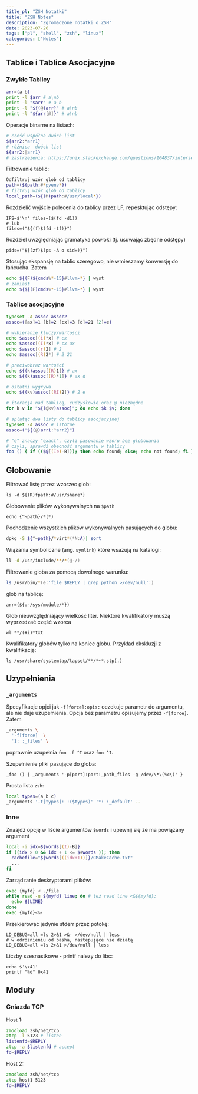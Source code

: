 ```yaml
---
title_pl: "ZSH Notatki"
title: "ZSH Notes"
description: "Zgromadzone notatki o ZSH"
date: 2023-07-26
tags: ["pl", "shell", "zsh", "linux"]
categories: ["Notes"]
---
```


## Tablice i Tablice Asocjacyjne

### Zwykłe Tablicy

```zsh
arr=(a b)
print -l $arr # a\nb
print -l "$arr" # a b
print -l "${(@)arr}" # a\nb
print -l "${arr[@]}" # a\nb
```

Operacje binarne na listach:

```zsh
# cześć współna dwóch list
${arr2:*arr1}
# różnica  dwóch list
${arr2:|arr1}
# zastrzeżenia: https://unix.stackexchange.com/questions/104837/intersection-of-two-arrays-in-bash
```

Filtrowanie tablic:

```zsh
Odfiltruj wzór glob od tablicy
path=(${path:#*pyenv*})
# filtruj wzór glob od tablicy
local_path=(${(M)path:#/usr/local*})
```

Rozdzielić wyjście polecenia do tablicy przez LF, repesktując odstępy:

```
IFS=$'\n' files=($(fd -d1))
# lub
files=("${(f)$(fd -tf)}")
```

Rozdziel uwzględniając gramatyka powłoki (tj. usuwając zbędne odstępy)

```
pids=("${(zf)$(ps -A o sid=)}")
```

Stosując ekspansję na tablic szeregowo, nie wmieszamy konwersję do łańcucha. Zatem

```zsh
echo ${(F)${cmds%*-15}#llvm-*} | wyst
# zamiast
echo ${${(F)cmds%*-15}#llvm-*} | wyst
```

### Tablice asocjacyjne

```zsh
typeset -A assoc assoc2
assoc=([ax]=1 [b]=2 [cx]=3 [d]=21 [2]=e)

# wybieranie kluczy/wartości
echo $assoc[(i)*x] # cx
echo $assoc[(I)*x] # cx ax
echo $assoc[(r)2] # 2
echo $assoc[(R)2*] # 2 21

# preciwobraz wartości
echo ${(k)assoc[(R)1]} # ax
echo ${(k)assoc[(R)*1]} # ax d

# ostatni wygrywa
echo ${(kv)assoc[(RI)2]} # 2 e

# iteracja nad tablicą, cudzysłowie oraz @ niezbędne
for k v in "${(@kv)assoc}"; do echo $k $v; done

# splątąć dwa listy do tablicy asocjacyjnej
typeset -A assoc # istotne
assoc=("${(@)arr1:^arr2}")

# "e" znaczy "exact", czyli pasowanie wzoru bez globowania
# czyli, sprawdź obecność argumentu w tablicy
foo () { if (($@[(Ie)-B])); then echo found; else; echo not found; fi }
```

## Globowanie

Filtrować listę przez wzorzec glob:

```
ls -d ${(R)fpath:#/usr/share*}
```

Globowanie plików wykonywalnych na `$path`

```
echo {^~path}/*(*)
```

Pochodzenie wszystkich plików wykonywalnych pasujących do globu:

```zsh
dpkg -S ${^~path}/*virt*(*N:A)| sort
```

Wiązania symboliczne (ang. `symlink`) które wsazują na katalogi:

```zsh
ll -d /usr/include/**/*(@-/)
```

Filtrowanie globa za pomocą dowolnego warunku:

```zsh
ls /usr/bin/*(e:'file $REPLY | grep python >/dev/null':)
```

glob na tablicę:

```
arr=(${:-/sys/module/*})
```

Glob nieuwzględniający wielkość liter. Niektóre kwalifikatory muszą wyprzedzać część wzorca

```
wl **/(#i)*txt
```

Kwalifikatory globów tylko na koniec globu. Przykład ekskluzji z kwalifikacją:

```
ls /usr/share/systemtap/tapset/**/*~*.stp(.)
```

## Uzypełnienia

### `_arguments`

Specyfikacje opjci jak `-f[force]:opis:` oczekuje parametr do argumentu, ale nie daje uzupełnienia. Opcja bez parametru opisujemy przez `-f[force]`. Zatem

```zsh
_arguments \
  '-f[force]' \
  '1: :_files' \
```

poprawnie uzupełnia `foo -f ^I` oraz `foo ^I`.

Szupełnienie pliki pasujące do globa:

```
_foo () { _arguments '-p[port]:port:_path_files -g /dev/\*\(%c\)' }
```

Prosta lista `zsh`:

```zsh
local types=(a b c)
_arguments '-t[types]: :($types)' '*: :_default' --
```

### Inne

Znaajdź opcję w liście argumentów `$words` i upewnij się że ma powiązany argument

```zsh
local -i idx=${words[(I)-B]}
if ((idx > 0 && idx + 1 <= $#words )); then
  cachefile="${words[((idx+1))]}/CMakeCache.txt"
  ...
fi
```

Zarządzanie deskryptorami plików:

```zsh
exec {myfd} < ./file
while read -u ${myfd} line; do # też read line <&${myfd};
  echo ${LINE}
done
exec {myfd}<&-
```

Przekierować jedynie stderr przez potokę:

```
LD_DEBUG=all =ls 2>&1 >&- >/dev/null | less
# w odróznieniu od basha, następujące nie działą
LD_DEBUG=all =ls 2>&1 >/dev/null | less
```

Liczby szesnastkowe - printf nalezy do libc:

```
echo $'\x41'
printf "%d" 0x41
```

## Moduły

### Gniazda TCP

Host 1:

```zsh
zmodload zsh/net/tcp
ztcp -l 5123 # listen
listenfd=$REPLY
ztcp -a $listenfd # accept
fd=$REPLY
```

Host 2:

```zsh
zmodload zsh/net/tcp
ztcp host1 5123
fd=$REPLY
```
